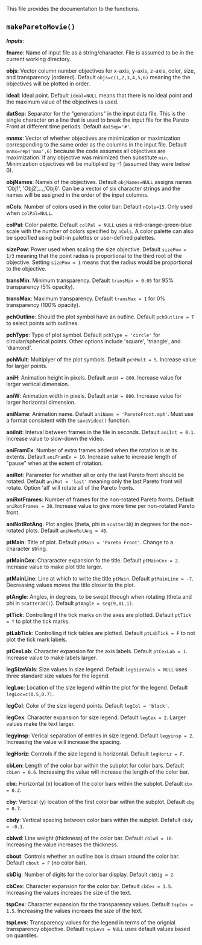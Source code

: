 This file provides the documentation to the functions. 

## `makeParetoMovie()`

**_Inputs_**:

**fname**: Name of input file as a string/character. File is assumed to be in the current working directory.

**objs**: Vector column number objectives for x-axis, y-axis, z-axis, color, size, and transparency (ordered). Default `objs=c(1,2,3,4,5,6)` meaning the the objectives will be plotted in order.

**ideal**: Ideal point. Default `ideal=NULL` means that there is no ideal point and the maximum value of the objectives is used.

**datSep**: Separator for the "generations" in the input data file. This is the single character on a line that is used to break the input file for the Pareto Front at different time periods. Default `datSep='#'`.

**mnmx**: Vector of whether objectives are minimization or maximization corresponding to the same order as the columns in the input file. Default `mnmx=rep('max',6)` because the code assumes all objectives are maximization. If any objective was minimized then substitute `min`. Minimization objectives will be multiplied by -1 (assumed they were below 0).

**objNames**: Names of the objectives. Default `objNames=NULL` assigns names 'Obj1', 'Obj2',...,'Obj6'. Can be a vector of six character strings and the names will be assigned in the order of the input columns.

**nCols**: Number of colors used in the color bar: Default `nCols=15`. Only used when `colPal=NULL`.

**colPal**: Color palette. Default `colPal = NULL` uses a red-orange-green-blue scale with the number of colors specified by `nCols`. A color palette can also be specified using built-in palettes or user-defined palettes.

**sizePow**: Power used when scaling the size objective. Default `sizePow = 1/3` meaning that the point radius is proportional to the third root of the objective. Setting `sizePow = 1` means that the radius would be proportional to the objective.

**transMin**: Minimum transparency. Default `transMin = 0.05` for 95% transparency (5% opacity).

**transMax**: Maximum transparency. Default `transMax = 1` for 0% transparency (100% opacity).

**pchOutline**: Should the plot symbol have an outline. Default `pchOutline = T` to select points with outlines.

**pchType**: Type of plot symbol. Default `pchType = 'circle'` for circular/spherical points. Other options include 'square', 'triangle', and 'diamond'.

**pchMult**: Multiplyer of the plot symbols. Default `pchMult = 5`. Increase value for larger points.

**aniH**: Animation height in pixels. Default `aniH = 800`. Increase value for larger vertical dimension.

**aniW**: Animation width in pixels. Default `aniW = 800`. Increase value for larger horizontal dimension.

**aniName**: Animation name. Default `aniName = 'ParetoFront.mp4'`. Must use a format consistent with the `saveVideo()` function.

**aniInit**: Interval between frames in the file in seconds. Default `aniInt = 0.1`. Increase value to slow-down the video.

**aniFramEx**: Number of extra frames added when the rotation is at its extents. Default `aniFramEx = 10`. Increase value to increase length of "pause" when at the extent of rotation.

**aniRot**: Parameter for whether all or only the last Pareto front should be rotated. Default `aniRot = 'last'` meaning only the last Pareto front will rotate. Option 'all' will rotate all of the Pareto fronts.

**aniRotFrames**: Number of frames for the non-rotated Pareto fronts. Default `aniRotFrames = 20`. Increase value to give more time per non-rotated Pareto front.

**aniNotRotAng**: Plot angles (theta, phi in `scatter3D`) in degrees for the non-rotated plots. Default `aniNonRotAng = 40`.

**ptMain**: Title of plot. Default `ptMain = 'Pareto Front'`. Change to a character string.

**ptMainCex**: Chararacter expansion fo the title. Default `ptMainCex = 2`. Increase value to make plot title larger.

**ptMainLine**: Line at which to write the title `ptMain`. Default `ptMainLine = -7`. Decreasing values moves the title closer to the plot.

**ptAngle**: Angles, in degrees, to be swept through when rotating (theta and phi in `scatter3d()`). Default `ptAngle = seq(9,81,1)`.

**ptTick**: Controlling if the tick marks on the axes are plotted. Default `ptTick = T` to plot the tick marks.

**ptLabTick**: Controlling if tick tables are plotted. Default `ptLabTick = F` to not plot the tick mark labels.

**ptCexLab**: Character expansion for the axis labels. Default `ptCexLab = 1`. Increase value to make labels larger.

**legSizeVals**: Size values in size legend. Default `legSizeVals = NULL` uses three standard size values for the legend.

**legLoc**: Location of the size legend within the plot for the legend. Default `legLoc=c(0.5,0.7)`.

**legCol**: Color of the size legend points. Default `legCol = 'black'`.

**legCex**: Character expansion for size legend. Default `legCex = 2`. Larger values make the text larger.

**legyinsp**: Verical separation of entries in size legend. Default `legyinsp = 2`. Increasing the value will increase the spacing.

**legHoriz**: Controls if the size legend is horizontal. Default `legHoriz = F`.

**cbLen**: Length of the color bar within the subplot for color bars. Default `cbLen = 0.6`. Increasing the value will increase the length of the color bar.

**cbx**: Horizontal (x) location of the color bars within the subplot. Default `cbx = 0.2`.

**cby**: Vertical (y) location of the first color bar within the subplot. Default `cby = 0.7`.

**cbdy**: Vertical spacing between color bars within the subplot. Defafult `cbdy = -0.1`.

**cblwd**: Line weight (thickness) of the color bar. Default `cblwd = 10`. Increasing the value increases the thickness.

**cbout**: Controls whether an outline box is drawn around the color bar. Default `cbout = F` (no color bar).

**cbDig**: Number of digits for the color bar display. Default `cbDig = 2`.

**cbCex**: Character expansion for the color bar. Default `cbCex = 1.5`. Increasing the values increaes the size of the text.

**tspCex**: Character expansion for the transparency values. Default `tspCex = 1.5`. Increasing the values increaes the size of the text.

**tspLevs**: Transparency values for the legend in terms of the orignial transparency objective. Default `tspLevs = NULL` uses default values based on quantiles.
